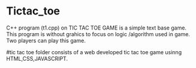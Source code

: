 # Tictac_toe
C++ program (t1.cpp) on TIC TAC TOE GAME is a simple text base game. This program is without grahics to focus on logic /algorithm used in game. Two players can play this game.

#tic tac toe folder consists of a web developed tic tac toe game usinng HTML,CSS,JAVASCRIPT.
